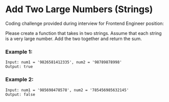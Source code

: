 # Add Two Large Numbers (Strings)

Coding challenge provided during interview for Frontend Engineer position:

Please create a function that takes in two strings.
Assume that each string is a very large number.
Add the two together and return the sum.

### Example 1:
```shell
Input: num1 = '9826581412335', num2 = '98789878998'
Output: true
```

### Example 2:
```shell
Input: num1 = '985698478578', num2 = '785456985632145'
Output: false
```

